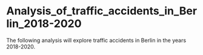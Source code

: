 # Analysis_of_traffic_accidents_in_Berlin_2018-2020
The following analysis will explore traffic accidents in Berlin in the years 2018-2020.
